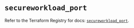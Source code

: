 # `secureworkload_port`

Refer to the Terraform Registry for docs: [`secureworkload_port`](https://registry.terraform.io/providers/ciscodevnet/secureworkload/1.8.0/docs/resources/port).
